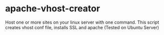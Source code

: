 # apache-vhost-creator
Host one or more sites on your linux server with one command. This script creates vhost conf file, installs SSL and apache (Tested on Ubuntu Server)
